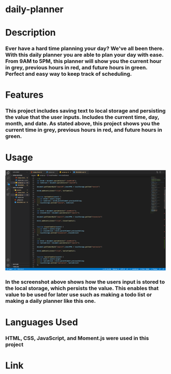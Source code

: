 # daily-planner

# Description

### Ever have a hard time planning your day? We've all been there. With this daily planner you are able to plan your day with ease. From 9AM to 5PM, this planner will show you the current hour in grey, previous hours in red, and future hours in green. Perfect and easy way to keep track of scheduling.

# Features

### This project includes saving text to local storage and persisting the value that the user inputs. Includes the current time, day, month, and date. As stated above, this project shows you the current time in grey, previous hours in red, and future hours in green.

# Usage

### ![Screenshot of JavaScript](assets/images/screenshot.png)

### In the screenshot above shows how the users input is stored to the local storage, which persists the value. This enables that value to be used for later use such as making a todo list or making a daily planner like this one.

# Languages Used

### HTML, CSS, JavaScript, and Moment.js were used in this project

# Link
